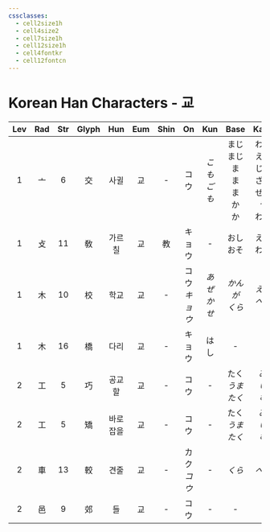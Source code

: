 ```yaml
---
cssclasses:
  - cell2size1h
  - cell4size2
  - cell7size1h
  - cell12size1h
  - cell4fontkr
  - cell12fontcn
---
```


# Korean Han Characters - 교

| Lev | Rad | Str | Glyph | Hun  | Eum | Shin |     On      |    Kun     |               Base                |                 Kana                  | Simp |     Man      |  Can  | Viet |
| :-: | :-: | :-: | :---: | :--: | :-: | :--: | :---------: | :--------: | :-------------------------------: | :-----------------------------------: | :--: | :----------: | :---: | :--: |
|  1  |  亠  |  6  |   交   |  사귈  |  교  |  -   |     コウ      |   *こもごも*   | まじ<br>まじ<br>ま<br>ま<br>ま<br>か<br>か | わる<br>える<br>じる<br>ざる<br>ぜる<br>う<br>わす |  -   |     jiāo     | gaau1 |      |
|  1  |  攴  | 11  |   敎   | 가르칠  |  교  |  教   |     キョウ     |     -      |             おし<br>おそ              |               える<br>わる                |  教   | jiāo<br>jiào | gaau3 |      |
|  1  |  木  | 10  |   校   |  학교  |  교  |  -   | コウ<br>*キョウ* | *あぜ<br>かせ* |            *かんが<br>くら*            |              *える<br>べる*               |  -   | jiào<br>xiào | haau6 |      |
|  1  |  木  | 16  |   橋   |  다리  |  교  |  -   |     キョウ     |     はし     |                 -                 |                   -                   |  桥   |     qiáo     | kiu4  |      |
|  2  |  工  |  5  |   巧   | 공교할  |  교  |  -   |     コウ      |     -      |         たく<br>*うま<br>たく*          |             み<br>*い<br>む*             |  -   |     qiǎo     | haau2 |      |
|  2  |  工  |  5  |   矯   | 바로잡을 |  교  |  -   |     コウ      |     -      |        たく<br>*うま*<br>*たく*         |            み<br>*い*<br>*む*            |  -   |     qiǎo     | giu2  |      |
|  2  |  車  | 13  |   較   |  견줄  |  교  |  -   | カク<br>*コウ*  |     -      |               *くら*                |                 *べる*                  |  较   |     jiào     | gaau3 |      |
|  2  |  邑  |  9  |   郊   |  들   |  교  |  -   |     コウ      |     -      |                 -                 |                   -                   |  -   |     jiāo     | gaau1 |      |
